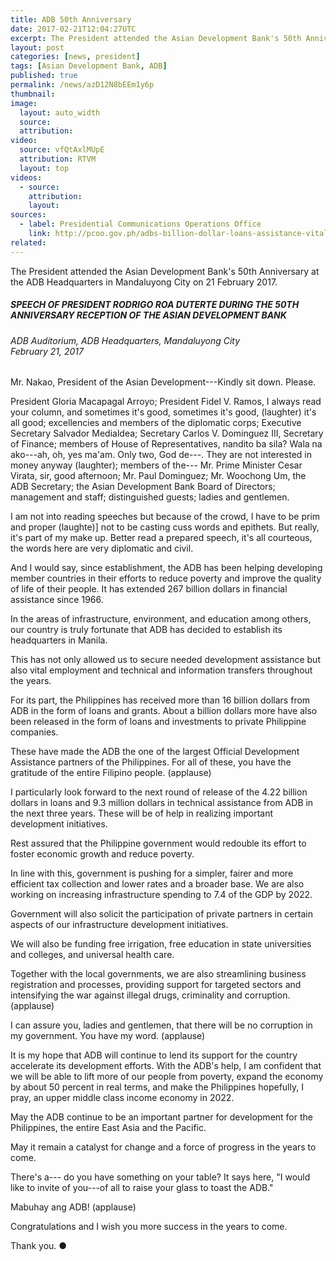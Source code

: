 ```yaml
---
title: ADB 50th Anniversary
date: 2017-02-21T12:04:27UTC
excerpt: The President attended the Asian Development Bank's 50th Anniversary at the ADB Headquarters in Mandaluyong City on 21 February 2017.
layout: post
categories: [news, president]
tags: [Asian Development Bank, ADB]
published: true
permalink: /news/azD12N8bEEm1y6p
thumbnail:
image:
  layout: auto_width
  source: 
  attribution: 
video:
  source: vfQtAxlMUpE
  attribution: RTVM
  layout: top
videos:
  - source: 
    attribution: 
    layout: 
sources:
  - label: Presidential Communications Operations Office
    link: http://pcoo.gov.ph/adbs-billion-dollar-loans-assistance-vital-to-eradicate-poverty-duterte-21-feb-2017/
related:
---
```


The President attended the Asian Development Bank's 50th Anniversary at the ADB Headquarters in Mandaluyong City on 21 February 2017.

##### SPEECH OF PRESIDENT RODRIGO ROA DUTERTE DURING THE 50TH ANNIVERSARY RECEPTION OF THE ASIAN DEVELOPMENT BANK

###### ADB Auditorium, ADB Headquarters, Mandaluyong City<br>February 21, 2017

Mr. Nakao, President of the Asian Development---Kindly sit down. Please.

President Gloria Macapagal Arroyo; President Fidel V. Ramos, I always read your column, and sometimes it's good, sometimes it's good, (laughter) it's all good; excellencies and members of the diplomatic corps; Executive Secretary Salvador Medialdea; Secretary Carlos V. Dominguez III, Secretary of Finance; members of House of Representatives, nandito ba sila? Wala na ako---ah, oh, yes ma'am. Only two, God de---. They are not interested in money anyway (laughter); members of the--- Mr. Prime Minister Cesar Virata, sir, good afternoon; Mr. Paul Dominguez; Mr. Woochong Um, the ADB Secretary; the Asian Development Bank Board of Directors; management and staff; distinguished guests; ladies and gentlemen.

I am not into reading speeches but because of the crowd, I have to be prim and proper (laughte)] not to be casting cuss words and epithets. But really, it's part of my make up. Better read a prepared speech, it's all courteous, the words here are very diplomatic and civil.

And I would say, since establishment, the ADB has been helping developing member countries in their efforts to reduce poverty and improve the quality of life of their people. It has extended 267 billion dollars in financial assistance since 1966.

In the areas of infrastructure, environment, and education among others, our country is truly fortunate that ADB has decided to establish its headquarters in Manila.

This has not only allowed us to secure needed development assistance but also vital employment and technical and information transfers throughout the years.

For its part, the Philippines has received more than 16 billion dollars from ADB in the form of loans and grants. About a billion dollars more have also been released in the form of loans and investments to private Philippine companies.

These have made the ADB the one of the largest Official Development Assistance partners of the Philippines. For all of these, you have the gratitude of the entire Filipino people. (applause)

I particularly look forward to the next round of release of the 4.22 billion dollars in loans and 9.3 million dollars in technical assistance from ADB in the next three years. These will be of help in realizing important development initiatives.

Rest assured that the Philippine government would redouble its effort to foster economic growth and reduce poverty.

In line with this, government is pushing for a simpler, fairer and more efficient tax collection and lower rates and a broader base. We are also working on increasing infrastructure spending to 7.4 of the GDP by 2022.

Government will also solicit the participation of private partners in certain aspects of our infrastructure development initiatives.

We will also be funding free irrigation, free education in state universities and colleges, and universal health care.

Together with the local governments, we are also streamlining business registration and processes, providing support for targeted sectors and intensifying the war against illegal drugs, criminality and corruption. (applause)

I can assure you, ladies and gentlemen, that there will be no corruption in my government. You have my word. (applause)

It is my hope that ADB will continue to lend its support for the country accelerate its development efforts. With the ADB's help, I am confident that we will be able to lift more of our people from poverty, expand the economy by about 50 percent in real terms, and make the Philippines hopefully, I pray, an upper middle class income economy in 2022.

May the ADB continue to be an important partner for development for the Philippines, the entire East Asia and the Pacific.

May it remain a catalyst for change and a force of progress in the years to come.

There's a--- do you have something on your table? It says here, "I would like to invite of you---of all to raise your glass to toast the ADB."

Mabuhay ang ADB! (applause)

Congratulations and I wish you more success in the years to come.

Thank you.
&#x25cf;
